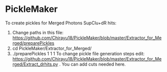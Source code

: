 # PickleMaker
To create pickles for Merged Photons SupClu+dR hits:
1) Change paths in this file: https://github.com/Chirayu18/PickleMaker/blob/master/Extractor_for_Merged/preparePickles
2) cd PickleMaker/Extractor_for_Merged/
3) ./preparePickles 1 1 1
To change pickle file generation steps edit: https://github.com/Chirayu18/PickleMaker/blob/master/Extractor_for_Merged/Extract_drhits.py . You can add cuts needed here.
